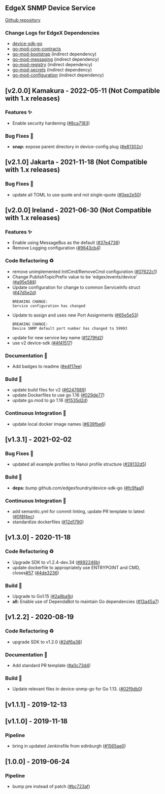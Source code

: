 
<a name="EdgeX SNMP Device Service (found in device-snmp-go) Changelog"></a>
## EdgeX SNMP Device Service
[Github repository](https://github.com/edgexfoundry/device-snmp-go)

### Change Logs for EdgeX Dependencies
- [device-sdk-go](https://github.com/edgexfoundry/device-sdk-go/blob/main/CHANGELOG.md)
- [go-mod-core-contracts](https://github.com/edgexfoundry/go-mod-core-contracts/blob/main/CHANGELOG.md)
- [go-mod-bootstrap](https://github.com/edgexfoundry/go-mod-bootstrap/blob/main/CHANGELOG.md)  (indirect dependency)
- [go-mod-messaging](https://github.com/edgexfoundry/go-mod-messaging/blob/main/CHANGELOG.md) (indirect dependency)
- [go-mod-registry](https://github.com/edgexfoundry/go-mod-registry/blob/main/CHANGELOG.md)  (indirect dependency)
- [go-mod-secrets](https://github.com/edgexfoundry/go-mod-secrets/blob/main/CHANGELOG.md) (indirect dependency)
- [go-mod-configuration](https://github.com/edgexfoundry/go-mod-configuration/blob/main/CHANGELOG.md) (indirect dependency)

## [v2.0.0] Kamakura - 2022-05-11  (Not Compatible with 1.x releases)

### Features ✨
- Enable security hardening ([#8ca7183](https://github.com/edgexfoundry/device-snmp-go/commits/8ca7183))

### Bug Fixes 🐛
- **snap:** expose parent directory in device-config plug ([#e81302c](https://github.com/edgexfoundry/device-snmp-go/commits/e81302c))

## [v2.1.0] Jakarta - 2021-11-18  (Not Compatible with 1.x releases)

### Bug Fixes 🐛
- update all TOML to use quote and not single-quote ([#0ee2e50](https://github.com/edgexfoundry/device-snmp-go/commits/0ee2e50))

## [v2.0.0] Ireland - 2021-06-30  (Not Compatible with 1.x releases)

### Features ✨
- Enable using MessageBus as the default ([#37e4736](https://github.com/edgexfoundry/device-snmp-go/commits/37e4736))
- Remove Logging configuration ([#9643cb4](https://github.com/edgexfoundry/device-snmp-go/commits/9643cb4))

### Code Refactoring ♻
- remove unimplemented InitCmd/RemoveCmd configuration ([#07622c1](https://github.com/edgexfoundry/device-snmp-go/commits/07622c1))
- Change PublishTopicPrefix value to be 'edgex/events/device' ([#a95e588](https://github.com/edgexfoundry/device-snmp-go/commits/a95e588))
- Update configuration for change to common ServiceInfo struct ([#47d5e2d](https://github.com/edgexfoundry/device-snmp-go/commits/47d5e2d))
    ```
    BREAKING CHANGE:
    Service configuration has changed
    ```
- Update to assign and uses new Port Assignments ([#65e5e53](https://github.com/edgexfoundry/device-snmp-go/commits/65e5e53))
    ```
    BREAKING CHANGE:
    Device SNMP default port number has changed to 59993
    ```
- update for new service key name ([#1279fd2](https://github.com/edgexfoundry/device-snmp-go/commits/1279fd2))
- use v2 device-sdk ([#4f41517](https://github.com/edgexfoundry/device-snmp-go/commits/4f41517))
### Documentation 📖
- Add badges to readme ([#e4f17ee](https://github.com/edgexfoundry/device-snmp-go/commits/e4f17ee))
### Build 👷
- update build files for v2 ([#6247689](https://github.com/edgexfoundry/device-snmp-go/commits/6247689))
- update Dockerfiles to use go 1.16 ([#029de77](https://github.com/edgexfoundry/device-snmp-go/commits/029de77))
- update go.mod to go 1.16 ([#1535d2d](https://github.com/edgexfoundry/device-snmp-go/commits/1535d2d))
### Continuous Integration 🔄
- update local docker image names ([#639fbe6](https://github.com/edgexfoundry/device-snmp-go/commits/639fbe6))

<a name="v1.3.1"></a>
## [v1.3.1] - 2021-02-02
### Bug Fixes 🐛
- updated all example profiles to Hanoi profile structure ([#28132d5](https://github.com/edgexfoundry/device-snmp-go/commits/28132d5))
### Build 👷
- **deps:** bump github.com/edgexfoundry/device-sdk-go ([#fc9faa1](https://github.com/edgexfoundry/device-snmp-go/commits/fc9faa1))
### Continuous Integration 🔄
- add semantic.yml for commit linting, update PR template to latest ([#0f8f4ec](https://github.com/edgexfoundry/device-snmp-go/commits/0f8f4ec))
- standardize dockerfiles ([#12d1790](https://github.com/edgexfoundry/device-snmp-go/commits/12d1790))

<a name="v1.3.0"></a>
## [v1.3.0] - 2020-11-18
### Code Refactoring ♻
- Upgrade SDK to v1.2.4-dev.34 ([#892246b](https://github.com/edgexfoundry/device-snmp-go/commits/892246b))
- update dockerfile to appropriately use ENTRYPOINT and CMD, closes[#57](https://github.com/edgexfoundry/device-snmp-go/issues/57) ([#4de3236](https://github.com/edgexfoundry/device-snmp-go/commits/4de3236))
### Build 👷
- Upgrade to Go1.15 ([#2a9ba1b](https://github.com/edgexfoundry/device-snmp-go/commits/2a9ba1b))
- **all:** Enable use of DependaBot to maintain Go dependencies ([#13a45a7](https://github.com/edgexfoundry/device-snmp-go/commits/13a45a7))

<a name="v1.2.2"></a>
## [v1.2.2] - 2020-08-19
### Code Refactoring ♻
- upgrade SDK to v1.2.0 ([#2df6a38](https://github.com/edgexfoundry/device-snmp-go/commits/2df6a38))
### Documentation 📖
- Add standard PR template ([#a0c73d4](https://github.com/edgexfoundry/device-snmp-go/commits/a0c73d4))
### Build 👷
- Update relevant files in device-snmp-go for Go 1.13. ([#02f9db0](https://github.com/edgexfoundry/device-snmp-go/commits/02f9db0))

<a name="v1.1.1"></a>
## [v1.1.1] - 2019-12-13

<a name="v1.1.0"></a>
## [v1.1.0] - 2019-11-18
### Pipeline
- bring in updated Jenkinsfile from edinburgh ([#1565ae0](https://github.com/edgexfoundry/device-snmp-go/commits/1565ae0))

<a name="1.0.0"></a>
## [1.0.0] - 2019-06-24
### Pipeline
- bump pre instead of patch ([#bc723af](https://github.com/edgexfoundry/device-snmp-go/commits/bc723af))

